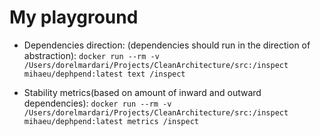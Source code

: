 # My playground

* Dependencies direction: (dependencies should run in the direction of abstraction):
```docker run --rm -v /Users/dorelmardari/Projects/CleanArchitecture/src:/inspect mihaeu/dephpend:latest text /inspect```

* Stability metrics(based on amount of inward and outward dependencies):
```docker run --rm -v /Users/dorelmardari/Projects/CleanArchitecture/src:/inspect mihaeu/dephpend:latest metrics /inspect```
